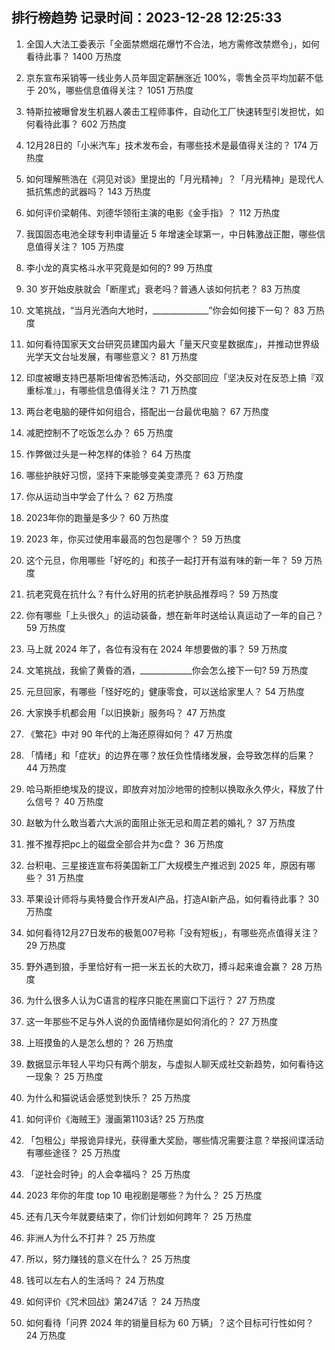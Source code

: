 
## 排行榜趋势 记录时间：2023-12-28 12:25:33
  
  1. 全国人大法工委表示「全面禁燃烟花爆竹不合法，地方需修改禁燃令」，如何看待此事？ 1400 万热度
    
  2. 京东宣布采销等一线业务人员年固定薪酬涨近 100%，零售全员平均加薪不低于 20%，哪些信息值得关注？ 1051 万热度
    
  3. 特斯拉被曝曾发生机器人袭击工程师事件，自动化工厂快速转型引发担忧，如何看待此事？ 602 万热度
    
  4. 12月28日的「小米汽车」技术发布会，有哪些技术是最值得关注的？ 174 万热度
    
  5. 如何理解熊浩在《洞见对谈》里提出的「月光精神」？「月光精神」是现代人抵抗焦虑的武器吗？ 143 万热度
    
  6. 如何评价梁朝伟、刘德华领衔主演的电影《金手指》？ 112 万热度
    
  7. 我国固态电池全球专利申请量近 5 年增速全球第一，中日韩激战正酣，哪些信息值得关注？ 105 万热度
    
  8. 李小龙的真实格斗水平究竟是如何的? 99 万热度
    
  9. 30 岁开始皮肤就会「断崖式」衰老吗？普通人该如何抗老？ 83 万热度
    
  10. 文笔挑战，“当月光洒向大地时，______________”你会如何接下一句？ 83 万热度
    
  11. 如何看待国家天文台研究员建国内最大「量天尺变星数据库」，并推动世界级光学天文台址发展，有哪些意义？ 81 万热度
    
  12. 印度被曝支持巴基斯坦俾省恐怖活动，外交部回应「坚决反对在反恐上搞『双重标准』」，有哪些信息值得关注？ 71 万热度
    
  13. 两台老电脑的硬件如何组合，搭配出一台最优电脑？ 67 万热度
    
  14. 减肥控制不了吃饭怎么办？ 65 万热度
    
  15. 作弊做过头是一种怎样的体验？ 64 万热度
    
  16. 哪些护肤好习惯，坚持下来能够变美变漂亮？ 63 万热度
    
  17. 你从运动当中学会了什么？ 62 万热度
    
  18. 2023年你的跑量是多少？ 60 万热度
    
  19. 2023 年，你买过使用率最高的包包是哪个？ 59 万热度
    
  20. 这个元旦，你用哪些「好吃的」和孩子一起打开有滋有味的新一年？ 59 万热度
    
  21. 抗老究竟在抗什么？有什么好用的抗老护肤品推荐吗？ 59 万热度
    
  22. 你有哪些「上头很久」的运动装备，想在新年时送给认真运动了一年的自己？ 59 万热度
    
  23. 马上就 2024 年了，各位有没有在 2024 年想要做的事？ 59 万热度
    
  24. 文笔挑战，我偷了黄昏的酒，_____________你会怎么接下一句? 59 万热度
    
  25. 元旦回家，有哪些「怪好吃的」健康零食，可以送给家里人？ 54 万热度
    
  26. 大家换手机都会用「以旧换新」服务吗？ 47 万热度
    
  27. 《繁花》中对 90 年代的上海还原得如何？ 47 万热度
    
  28. 「情绪」和「症状」的边界在哪？放任负性情绪发展，会导致怎样的后果？ 44 万热度
    
  29. 哈马斯拒绝埃及的提议，即放弃对加沙地带的控制以换取永久停火，释放了什么信号？ 40 万热度
    
  30. 赵敏为什么敢当着六大派的面阻止张无忌和周芷若的婚礼？ 37 万热度
    
  31. 推不推荐把pc上的磁盘全部合并为c盘？ 36 万热度
    
  32. 台积电、三星接连宣布将美国新工厂大规模生产推迟到 2025 年，原因有哪些？ 31 万热度
    
  33. 苹果设计师将与奥特曼合作开发AI产品，打造AI新产品，如何看待此事？ 30 万热度
    
  34. 如何看待12月27日发布的极氪007号称「没有短板」，有哪些亮点值得关注？ 29 万热度
    
  35. 野外遇到狼，手里恰好有一把一米五长的大砍刀，搏斗起来谁会赢？ 28 万热度
    
  36. 为什么很多人认为C语言的程序只能在黑窗口下运行？ 27 万热度
    
  37. 这一年那些不足与外人说的负面情绪你是如何消化的？ 27 万热度
    
  38. 上班摸鱼的人是怎么想的？ 26 万热度
    
  39. 数据显示年轻人平均只有两个朋友，与虚拟人聊天成社交新趋势，如何看待这一现象？ 25 万热度
    
  40. 为什么和猫说话会感觉到快乐？ 25 万热度
    
  41. 如何评价《海贼王》漫画第1103话? 25 万热度
    
  42. 「包租公」举报诡异绿光，获得重大奖励，哪些情况需要注意？举报间谍活动有哪些途径？ 25 万热度
    
  43. 「逆社会时钟」的人会幸福吗？ 25 万热度
    
  44. 2023 年你的年度 top 10 电视剧是哪些？为什么？ 25 万热度
    
  45. 还有几天今年就要结束了，你们计划如何跨年？ 25 万热度
    
  46. 非洲人为什么不打井？ 25 万热度
    
  47. 所以，努力赚钱的意义在什么？ 25 万热度
    
  48. 钱可以左右人的生活吗？ 24 万热度
    
  49. 如何评价《咒术回战》第247话 ？ 24 万热度
    
  50. 如何看待「问界 2024 年的销量目标为 60 万辆」？这个目标可行性如何？ 24 万热度
    